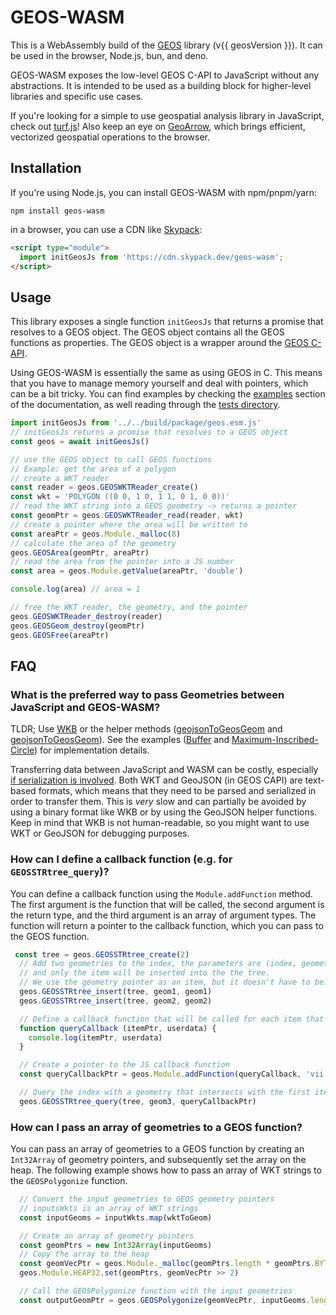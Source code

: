 <script setup>
import { data as geosVersion } from './index.data.js'
const changelogUrl = `https://github.com/libgeos/geos/blob/${geosVersion}/NEWS.md`
</script>

# GEOS-WASM

This is a WebAssembly build of the [GEOS](https://libgeos.org/) library (<a :href="changelogUrl" target="blank">v{{ geosVersion }}</a>). It can be used in the browser, Node.js, bun, and deno.

GEOS-WASM exposes the low-level GEOS C-API to JavaScript without any abstractions. It is intended to be used as a building block for higher-level libraries and specific use cases.

If you're looking for a simple to use geospatial analysis library in JavaScript, check out [turf.js](https://turfjs.org/)! Also keep an eye on [GeoArrow](https://github.com/kylebarron/geoarrow-rs), which brings efficient, vectorized geospatial operations to the browser.

## Installation

If you're using Node.js, you can install GEOS-WASM with npm/pnpm/yarn:

```
npm install geos-wasm
```

in a browser, you can use a CDN like [Skypack](https://www.skypack.dev/view/geos-wasm):

```html
<script type="module">
  import initGeosJs from 'https://cdn.skypack.dev/geos-wasm';
</script>
```

## Usage

This library exposes a single function `initGeosJs` that returns a promise that resolves to a GEOS object. The GEOS object contains all the GEOS functions as properties. The GEOS object is a wrapper around the [GEOS C-API](https://libgeos.org/doxygen/geos__c_8h.html).

Using GEOS-WASM is essentially the same as using GEOS in C. This means that you have to manage memory yourself and deal with pointers, which can be a bit tricky. You can find examples by checking the [examples](/examples/buffer) section of the documentation, as well reading through the [tests directory](https://github.com/chrispahm/geos-wasm/test/tests).

```js
import initGeosJs from '../../build/package/geos.esm.js'
// initGeosJs returns a promise that resolves to a GEOS object
const geos = await initGeosJs()

// use the GEOS object to call GEOS functions
// Example: get the area of a polygon
// create a WKT reader
const reader = geos.GEOSWKTReader_create()
const wkt = 'POLYGON ((0 0, 1 0, 1 1, 0 1, 0 0))'
// read the WKT string into a GEOS geometry -> returns a pointer
const geomPtr = geos.GEOSWKTReader_read(reader, wkt)
// create a pointer where the area will be written to
const areaPtr = geos.Module._malloc(8)
// calculate the area of the geometry
geos.GEOSArea(geomPtr, areaPtr)
// read the area from the pointer into a JS number
const area = geos.Module.getValue(areaPtr, 'double')

console.log(area) // area = 1

// free the WKT reader, the geometry, and the pointer
geos.GEOSWKTReader_destroy(reader)
geos.GEOSGeom_destroy(geomPtr)
geos.GEOSFree(areaPtr)
```

## FAQ

### What is the preferred way to pass Geometries between JavaScript and GEOS-WASM?

TLDR; Use [WKB](https://libgeos.org/specifications/wkb/) or the helper methods ([geojsonToGeosGeom](./functions/geojsonToGeosGeom.html) and [geojsonToGeosGeom](./functions/geosGeomToGeojson.html)). See the examples ([Buffer](./examples/buffer.html) and [Maximum-Inscribed-Circle](./examples/maximum-inscribed-circle.html)) for implementation details.

Transferring data between JavaScript and WASM can be costly, especially [if serialization is involved](https://kylebarron.dev/blog/geos-wasm#serialization-is-costly). Both WKT and GeoJSON (in GEOS CAPI) are text-based formats, which means that they need to be parsed and serialized in order to transfer them. This is *very* slow and can partially be avoided by using a binary format like WKB or by using the GeoJSON helper functions. Keep in mind that WKB is not human-readable, so you might want to use WKT or GeoJSON for debugging purposes.

### How can I define a callback function (e.g. for `GEOSSTRtree_query`)?

You can define a callback function using the `Module.addFunction` method. The first argument is the function that will be called, the second argument is the return type, and the third argument is an array of argument types. The function will return a pointer to the callback function, which you can pass to the GEOS function.

```js
 const tree = geos.GEOSSTRtree_create(2)
  // Add two geometries to the index, the parameters are (index, geometry, item),
  // and only the item will be inserted into the the tree.
  // We use the geometry pointer as an item, but it doesn't have to be.
  geos.GEOSSTRtree_insert(tree, geom1, geom1)
  geos.GEOSSTRtree_insert(tree, geom2, geom2)

  // Define a callback function that will be called for each item that intersects with the query geometry
  function queryCallback (itemPtr, userdata) {
    console.log(itemPtr, userdata)    
  }

  // Create a pointer to the JS callback function
  const queryCallbackPtr = geos.Module.addFunction(queryCallback, 'vii')

  // Query the index with a geometry that intersects with the first item
  geos.GEOSSTRtree_query(tree, geom3, queryCallbackPtr)
  ```

### How can I pass an array of geometries to a GEOS function?

You can pass an array of geometries to a GEOS function by creating an `Int32Array` of geometry pointers,
and subsequently set the array on the heap. The following example shows how to pass an array of WKT strings to the `GEOSPolygonize` function.

```js
  // Convert the input geometries to GEOS geometry pointers
  // inputsWkts is an array of WKT strings
  const inputGeoms = inputWkts.map(wktToGeom)

  // Create an array of geometry pointers
  const geomPtrs = new Int32Array(inputGeoms)
  // Copy the array to the heap
  const geomVecPtr = geos.Module._malloc(geomPtrs.length * geomPtrs.BYTES_PER_ELEMENT)
  geos.Module.HEAP32.set(geomPtrs, geomVecPtr >> 2)

  // Call the GEOSPolygonize function with the input geometries
  const outputGeomPtr = geos.GEOSPolygonize(geomVecPtr, inputGeoms.length)
```